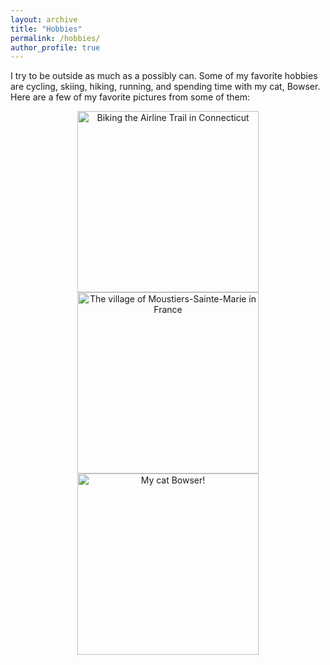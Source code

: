 ```yaml
---
layout: archive
title: "Hobbies"
permalink: /hobbies/
author_profile: true
---
```


I try to be outside as much as a possibly can. Some of my favorite hobbies are cycling, skiing, hiking, running, and spending time with my cat, Bowser. Here are a few of my favorite pictures from some of them: 

<p align="center">
  <img src="https://daparadiso.github.io/images/biking.png" style="display: inline" width="290" height="290" alt="Biking the Airline Trail in Connecticut" />
  <img src="https://daparadiso.github.io/images/moustiers.png" style="display: inline" width="290" height="290" alt="The village of Moustiers-Sainte-Marie in France" />
  <img src="https://daparadiso.github.io/images/bowser.png" style="display: inline" width="290" height="290" alt="My cat Bowser!" />
</p>

